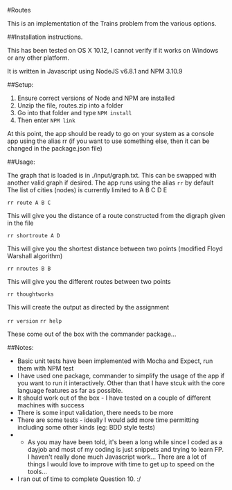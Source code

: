 #Routes

This is an implementation of the Trains problem from the various options.

##Installation instructions.

This has been tested on OS X 10.12, I cannot verify if it works on Windows or any other platform.

It is written in Javascript using NodeJS v6.8.1 and NPM 3.10.9  

##Setup:

1. Ensure correct versions of Node and NPM are installed
2. Unzip the file, routes.zip into a folder
3. Go into that folder and type `NPM install`
4. Then enter `NPM link`

At this point, the app should be ready to go on your system as a console app using the alias rr (if you want to use something else, then it can be changed in the package.json file)

##Usage:

The graph that is loaded is in ./input/graph.txt.  This can be swapped with another valid graph if desired.
The app runs using the alias `rr` by default
The list of cities (nodes) is currently limited to A B C D E

`rr route A B C`

This will give you the distance of a route constructed from the digraph given in the file

`rr shortroute A D`

This will give you the shortest distance between two points (modified Floyd Warshall algorithm)

`rr nroutes B B`

This will give you the different routes between two points

`rr thoughtworks`

This will create the output as directed by the assignment

`rr version`
`rr help`

These come out of the box with the commander package...

##Notes:

* Basic unit tests have been implemented with Mocha and Expect, run them with NPM test
* I have used one package, commander to simplify the usage of the app if you want to run it interactively.  Other than that I have stcuk with the core language features as far as possible.
* It should work out of the box - I have tested on a couple of different machines with success
* There is some input validation, there needs to be more
* There are some tests - ideally I would add more time permitting including some other kinds (eg: BDD style tests)
* * As you may have been told, it's been a long while since I coded as a dayjob and most of my coding is just snippets and trying to learn FP.  I haven't really done much Javascript work...  There are a lot of things I would love to improve with time to get up to speed on the tools...
* I ran out of time to complete Question 10. :/